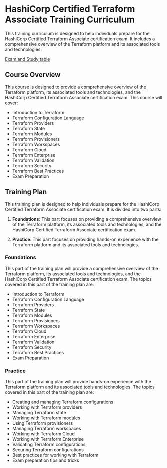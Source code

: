 # HashiCorp Certified Terraform Associate Training Curriculum

This training curriculum is designed to help individuals prepare for the HashiCorp Certified Terraform Associate certification exam. It includes a comprehensive overview of the Terraform platform and its associated tools and technologies.

[Exam and Study table](exam-and-toc.md)

## Course Overview

This course is designed to provide a comprehensive overview of the Terraform platform, its associated tools and technologies, and the HashiCorp Certified Terraform Associate certification exam. This course will cover:

- Introduction to Terraform
- Terraform Configuration Language
- Terraform Providers
- Terraform State
- Terraform Modules
- Terraform Provisioners
- Terraform Workspaces
- Terraform Cloud
- Terraform Enterprise
- Terraform Validation
- Terraform Security
- Terraform Best Practices
- Exam Preparation

## Training Plan

This training plan is designed to help individuals prepare for the HashiCorp Certified Terraform Associate certification exam. It is divided into two parts:

1. **Foundations**: This part focuses on providing a comprehensive overview of the Terraform platform, its associated tools and technologies, and the HashiCorp Certified Terraform Associate certification exam.

2. **Practice**: This part focuses on providing hands-on experience with the Terraform platform and its associated tools and technologies.

### Foundations

This part of the training plan will provide a comprehensive overview of the Terraform platform, its associated tools and technologies, and the HashiCorp Certified Terraform Associate certification exam. The topics covered in this part of the training plan are:

- Introduction to Terraform
- Terraform Configuration Language
- Terraform Providers
- Terraform State
- Terraform Modules
- Terraform Provisioners
- Terraform Workspaces
- Terraform Cloud
- Terraform Enterprise
- Terraform Validation
- Terraform Security
- Terraform Best Practices
- Exam Preparation

### Practice

This part of the training plan will provide hands-on experience with the Terraform platform and its associated tools and technologies. The topics covered in this part of the training plan are:

- Creating and managing Terraform configurations
- Working with Terraform providers
- Managing Terraform state
- Working with Terraform modules
- Using Terraform provisioners
- Managing Terraform workspaces
- Working with Terraform Cloud
- Working with Terraform Enterprise
- Validating Terraform configurations
- Securing Terraform configurations
- Best practices for working with Terraform
- Exam preparation tips and tricks
